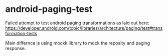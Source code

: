 # android-paging-test

Failed attempt to test android paging transformations as laid out here:
https://developer.android.com/topic/libraries/architecture/paging/test#transformation-tests

Main differnce is using mockk library to mock the reposity and paging response.
